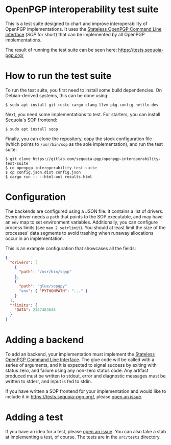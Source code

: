 # OpenPGP interoperability test suite

This is a test suite designed to chart and improve interoperability of
OpenPGP implementations.  It uses the [Stateless OpenPGP Command Line
Interface] (*SOP* for short) that can be implemented by all OpenPGP
implementations.

  [Stateless OpenPGP Command Line Interface]: https://datatracker.ietf.org/doc/draft-dkg-openpgp-stateless-cli/

The result of running the test suite can be seen here:
https://tests.sequoia-pgp.org/

# How to run the test suite

To run the test suite, you first need to install some build
dependencies.  On Debian-derived systems, this can be done using:

    $ sudo apt install git rustc cargo clang llvm pkg-config nettle-dev

Next, you need some implementations to test.  For starters, you can
install Sequoia's SOP frontend:

    $ sudo apt install sqop

Finally, you can clone the repository, copy the stock configuration
file (which points to `/usr/bin/sop` as the sole implementation), and
run the test suite:

    $ git clone https://gitlab.com/sequoia-pgp/openpgp-interoperability-test-suite
    $ cd openpgp-interoperability-test-suite
    $ cp config.json.dist config.json
    $ cargo run -- --html-out results.html

# Configuration

The backends are configured using a JSON file.  It contains a list of
drivers.  Every driver needs a `path` that points to the SOP
executable, and may have an `env` map to set environment variables.
Additionally, you can configure process limits (see `man 2
setrlimit`).  You should at least limit the size of the processes'
data segments to avoid trashing when runaway allocations occur in an
implementation.

This is an example configuration that showcases all the fields:

```json
{
  "drivers": [
    {
      "path": "/usr/bin/sqop"
    },
    {
      "path": "glue/sopgpy"
      "env": { "PYTHONPATH": "..." }
    }
  ],
  "rlimits": {
    "DATA": 2147483648
  }
}
```

# Adding a backend

To add an backend, your implementation must implement the [Stateless
OpenPGP Command Line Interface].  The glue code will be called with a
series of arguments, and it is expected to signal success by exiting
with status zero, and failure using any non-zero status code.  Any
artifact produced must be written to stdout, error and diagnostic
messages must be written to stderr, and input is fed to stdin.

If you have written a SOP frontend for your implementation and would
like to include it in https://tests.sequoia-pgp.org/, please [open an
issue].

[open an issue]: https://gitlab.com/sequoia-pgp/openpgp-interoperability-test-suite/-/issues

# Adding a test

If you have an idea for a test, please [open an issue].  You can also
take a stab at implementing a test, of course.  The tests are in the
`src/tests` directory.
